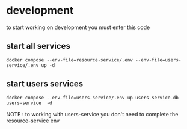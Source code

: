 # development 

to start working on development you must enter this code

## start all services
```shell
docker compose --env-file=resource-service/.env --env-file=users-service/.env up -d
```


## start users services 

```shell
docker compose --env-file=users-service/.env up users-service-db users-service  -d
```

NOTE : to working with users-service you don't need to complete the resource-service env  
